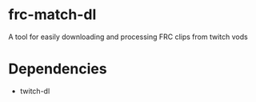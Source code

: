 # frc-match-dl
A tool for easily downloading and processing FRC clips from twitch vods

# Dependencies
- twitch-dl